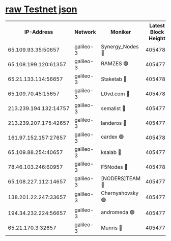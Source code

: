 [raw Testnet json](https://rpc-check.androt.stavr.tech/androt/rpcandrot_result.json)
=

<table><tr><th>IP-Address</th><th>Network</th><th>Moniker</th><th>Latest Block Height</th><th>Earliest Block Height</th><th>Catching Up</th><th>Voting Power</th><th>Scan Time</th></tr><tr><td>65.109.93.35:50657</td><td>galileo-3</td><td>Synergy_Nodes 🔴</td><td>4054780</td><td>0</td><td>False</td><td>960600</td><td>2023-12-02T05:58:57.467920900UTC</td></tr><tr><td>65.108.199.120:61357</td><td>galileo-3</td><td>RAMZES 🟢</td><td>4054778</td><td>1</td><td>False</td><td>0</td><td>2023-12-02T05:58:43.690123421UTC</td></tr><tr><td>65.21.133.114:56657</td><td>galileo-3</td><td>Staketab 🔴</td><td>4054780</td><td>90001</td><td>False</td><td>2</td><td>2023-12-02T05:58:58.482537849UTC</td></tr><tr><td>65.109.70.45:15657</td><td>galileo-3</td><td>L0vd.com 🔴</td><td>4054780</td><td>659001</td><td>False</td><td>3</td><td>2023-12-02T05:58:57.036706740UTC</td></tr><tr><td>213.239.194.132:14757</td><td>galileo-3</td><td>semalist 🔴</td><td>4054777</td><td>2228721</td><td>False</td><td>1318</td><td>2023-12-02T05:58:36.584295850UTC</td></tr><tr><td>213.239.207.175:42657</td><td>galileo-3</td><td>landeros 🔴</td><td>4054776</td><td>2642001</td><td>False</td><td>72</td><td>2023-12-02T05:58:31.567870146UTC</td></tr><tr><td>161.97.152.157:27657</td><td>galileo-3</td><td>cardex 🟢</td><td>4054780</td><td>2945323</td><td>False</td><td>0</td><td>2023-12-02T05:58:58.160035564UTC</td></tr><tr><td>65.109.88.254:40657</td><td>galileo-3</td><td>ksalab 🔴</td><td>4054777</td><td>3000356</td><td>False</td><td>31925</td><td>2023-12-02T05:58:39.283710516UTC</td></tr><tr><td>78.46.103.246:60957</td><td>galileo-3</td><td>F5Nodes 🔴</td><td>4054780</td><td>3057001</td><td>False</td><td>24</td><td>2023-12-02T05:58:57.788584893UTC</td></tr><tr><td>65.108.227.112:14657</td><td>galileo-3</td><td>[NODERS]TEAM 🔴</td><td>4054776</td><td>3176323</td><td>False</td><td>959616</td><td>2023-12-02T05:58:31.886628002UTC</td></tr><tr><td>138.201.22.247:33657</td><td>galileo-3</td><td>Chernyahovsky 🟢</td><td>4054778</td><td>3252117</td><td>False</td><td>0</td><td>2023-12-02T05:58:43.927513158UTC</td></tr><tr><td>194.34.232.224:56657</td><td>galileo-3</td><td>andromeda 🟢</td><td>4054777</td><td>3954777</td><td>False</td><td>0</td><td>2023-12-02T05:58:38.949774938UTC</td></tr><tr><td>65.21.170.3:32657</td><td>galileo-3</td><td>Munris 🔴</td><td>4054778</td><td>3954778</td><td>False</td><td>411</td><td>2023-12-02T05:58:46.386966921UTC</td></tr></table>

